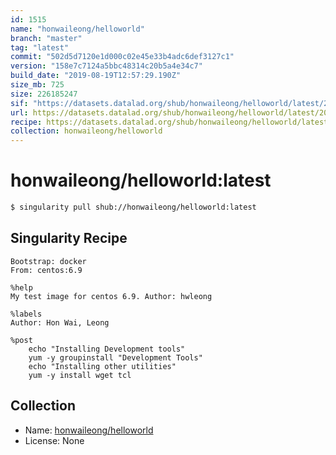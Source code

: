 ```yaml
---
id: 1515
name: "honwaileong/helloworld"
branch: "master"
tag: "latest"
commit: "502d5d7120e1d000c02e45e33b4adc6def3127c1"
version: "158e7c7124a5bbc48314c20b5a4e34c7"
build_date: "2019-08-19T12:57:29.190Z"
size_mb: 725
size: 226185247
sif: "https://datasets.datalad.org/shub/honwaileong/helloworld/latest/2019-08-19-502d5d71-158e7c71/158e7c7124a5bbc48314c20b5a4e34c7.simg"
url: https://datasets.datalad.org/shub/honwaileong/helloworld/latest/2019-08-19-502d5d71-158e7c71/
recipe: https://datasets.datalad.org/shub/honwaileong/helloworld/latest/2019-08-19-502d5d71-158e7c71/Singularity
collection: honwaileong/helloworld
---
```


# honwaileong/helloworld:latest

```bash
$ singularity pull shub://honwaileong/helloworld:latest
```

## Singularity Recipe

```singularity
Bootstrap: docker
From: centos:6.9

%help
My test image for centos 6.9. Author: hwleong

%labels
Author: Hon Wai, Leong

%post
    echo "Installing Development tools"
    yum -y groupinstall "Development Tools"
    echo "Installing other utilities"
    yum -y install wget tcl
```

## Collection

 - Name: [honwaileong/helloworld](https://github.com/honwaileong/helloworld)
 - License: None

